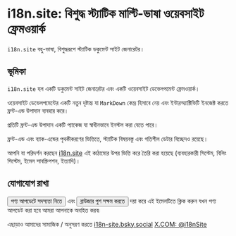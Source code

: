 # i18n.site: বিশুদ্ধ স্ট্যাটিক মাল্টি-ভাষা ওয়েবসাইট ফ্রেমওয়ার্ক

`i18n.site` বহু-ভাষা, বিশুদ্ধরূপে স্ট্যাটিক ডকুমেন্ট সাইট জেনারেটর।

## ভূমিকা

`i18n.site` হল একটি ডকুমেন্ট সাইট জেনারেটর এবং একটি ওয়েবসাইট ডেভেলপমেন্ট ফ্রেমওয়ার্ক।

ওয়েবসাইট ডেভেলপমেন্টের একটি নতুন দৃষ্টান্ত যা `MarkDown` কেন্দ্র হিসাবে নেয় এবং ইন্টারঅ্যাক্টিভিটি ইনজেক্ট করতে ফ্রন্ট-এন্ড উপাদান ব্যবহার করে।

প্রতিটি ফ্রন্ট-এন্ড উপাদান একটি প্যাকেজ যা স্বাধীনভাবে ইনস্টল করা যেতে পারে।

ফ্রন্ট-এন্ড এবং ব্যাক-এন্ডের পৃথকীকরণের ভিত্তিতে, স্ট্যাটিক বিষয়বস্তু এবং গতিশীল ডেটার বিচ্ছেদও রয়েছে।

আপনি যা পরিদর্শন করছেন [i18n.site](/) এই কাঠামোর উপর ভিত্তি করে তৈরি করা হয়েছে (ব্যবহারকারী সিস্টেম, বিলিং সিস্টেম, ইমেল সাবস্ক্রিপশন, ইত্যাদি)।

## যোগাযোগ রাখা

<button onclick="mailsub()">পণ্য আপডেটে সদস্যতা নিতে</button> এবং <button onclick="webpush()">ব্রাউজার পুশ সক্ষম করতে</button> দয়া করে এই ইমেলটিতে ক্লিক করুন যখন পণ্য আপডেট করা হবে আমরা আপনাকে অবহিত করব৷

এছাড়াও আমাদের সামাজিক / অনুসরণ করতে [i18n-site.bsky.social](https://bsky.app/profile/i18n-site.bsky.social) [X.COM: @i18nSite](https://x.com/i18nSite)